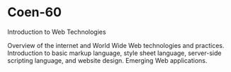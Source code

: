 # Coen-60
Introduction to Web Technologies

Overview of the internet and World Wide Web technologies and practices. Introduction to basic markup language, style sheet language, server-side scripting language, and website design. Emerging Web applications. 

